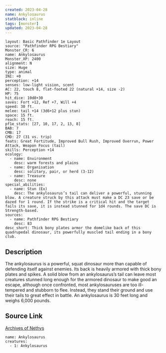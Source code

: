 ```yaml
---
created: 2023-04-28
name: Ankylosaurus
statblock: inline
tags: [monster]
updated: 2023-04-28
---
```

```statblock
layout: Basic Pathfinder 1e Layout
source: "Pathfinder RPG Bestiary"
Monster_CR: 6
name: Ankylosaurus
Monster_XP: 2400
alignment: N
size: Huge
type: animal
INI: +0
perception: +14
senses: low-light vision, scent
AC: 22, touch 8, flat-footed 22 (natural +14, size -2)
HP: 75
hit_dice: 10d8+30
saves: Fort +12, Ref +7, Will +4
speed: 30 ft.
melee: tail +14 (3d6+12 plus stun)
space: 15 ft.
reach: 15 ft.
pf1e_stats: [27, 10, 17, 2, 13, 8]
BAB: 7
CMB: 17
CMD: 27 (31 vs. trip)
feats: Great Fortitude, Improved Bull Rush, Improved Overrun, Power Attack, Weapon Focus (tail)
skills: Perception +14
ecology:
  - name: Environment
    desc: warm forests and plains
  - name: Organisation
    desc: solitary, pair, or herd (3-12)
  - name: Treasure
    desc: none
special_abilities:
  - name: Stun (Ex)
    desc: The ankylosaurus’s tail can deliver a powerful, stunning blow. A creature struck by this attack must make a DC 23 save or be dazed for 1 round. If the strike is a critical hit and the target fails its save, it is instead stunned for 1d4 rounds. The save DC is Strength-based.
sources:
  - name: Pathfinder RPG Bestiary
    desc: 83
desc_short: Thick bony plates armor the domelike back of this quadrupedal dinosaur, its powerfully muscled tail ending in a bony club.
```
## Description
The ankylosaurus is a powerful, squat dinosaur more than capable of defending itself against enemies. Its back is heavily armored with thick bony plates and spikes. A solid blow from an ankylosaurus’s tail can leave most creatures stunned long enough for the armored dinosaur to make good an escape, although once confronted, most ankylosauruses are too ill-tempered and stubborn to flee. Instead, they stand their ground and use their tails to great effect in battle. An ankylosaurus is 30 feet long and weighs 6,000 pounds.
## Source Link
[Archives of Nethys](https://aonprd.com/MonsterDisplay.aspx?ItemName=Ankylosaurus)
```encounter-table
name: Ankylosaurus
creatures:
  - 1: Ankylosaurus
```
